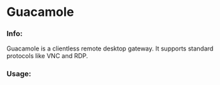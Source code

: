 # Guacamole


### Info:

Guacamole is a clientless remote desktop gateway. It supports standard protocols like VNC and RDP.
 
### Usage:
